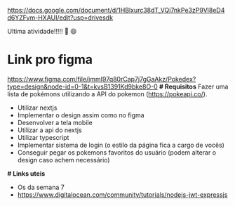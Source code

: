 https://docs.google.com/document/d/1HBlxurc38dT_VQj7nkPe3zP9Vl8eD4d6YZFvm-HXAUI/edit?usp=drivesdk

Ultima atividade!!!!! 🎉 😄 
# Link pro figma
https://www.figma.com/file/jmmI97q80rCap7j7gGaAkz/Pokedex?type=design&node-id=0-1&t=kvsB1391Kd9bke8O-0
**# Requisitos**
Fazer uma lista de pokémons utilizando a API do pokemon (https://pokeapi.co/).

- Utilizar nextjs
- Implementar o design assim como no figma
- Desenvolver a tela mobile
- Utilizar a api do nextjs
- Utilizar typescript
- Implementar sistema de login (o estilo da página fica a cargo de vocês)
- Conseguir pegar os pokemons favoritos do usuário (podem alterar o design caso achem necessário)

**# Links uteis**

- Os da semana 7
- https://www.digitalocean.com/community/tutorials/nodejs-jwt-expressjs
